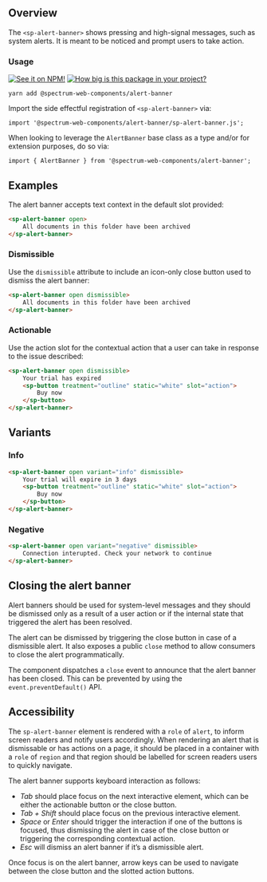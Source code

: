## Overview

The `<sp-alert-banner>` shows pressing and high-signal messages, such as system alerts. It is meant to be noticed and prompt users to take action.

### Usage

[![See it on NPM!](https://img.shields.io/npm/v/@spectrum-web-components/alert-banner?style=for-the-badge)](https://www.npmjs.com/package/@spectrum-web-components/alert-banner)
[![How big is this package in your project?](https://img.shields.io/bundlephobia/minzip/@spectrum-web-components/alert-banner?style=for-the-badge)](https://bundlephobia.com/result?p=@spectrum-web-components/alert-banner)

```
yarn add @spectrum-web-components/alert-banner
```

Import the side effectful registration of `<sp-alert-banner>` via:

```
import '@spectrum-web-components/alert-banner/sp-alert-banner.js';
```

When looking to leverage the `AlertBanner` base class as a type and/or for extension purposes, do so via:

```
import { AlertBanner } from '@spectrum-web-components/alert-banner';
```

## Examples

The alert banner accepts text context in the default slot provided:

```html
<sp-alert-banner open>
    All documents in this folder have been archived
</sp-alert-banner>
```

### Dismissible

Use the `dismissible` attribute to include an icon-only close button used to dismiss the alert banner:

```html
<sp-alert-banner open dismissible>
    All documents in this folder have been archived
</sp-alert-banner>
```

### Actionable

Use the action slot for the contextual action that a user can take in response to the issue described:

```html
<sp-alert-banner open dismissible>
    Your trial has expired
    <sp-button treatment="outline" static="white" slot="action">
        Buy now
    </sp-button>
</sp-alert-banner>
```

## Variants

### Info

```html
<sp-alert-banner open variant="info" dismissible>
    Your trial will expire in 3 days
    <sp-button treatment="outline" static="white" slot="action">
        Buy now
    </sp-button>
</sp-alert-banner>
```

### Negative

```html
<sp-alert-banner open variant="negative" dismissible>
    Connection interupted. Check your network to continue
</sp-alert-banner>
```

## Closing the alert banner

Alert banners should be used for system-level messages and they should be dismissed only as a result of a user action or if the internal state that triggered the alert has been resolved.

The alert can be dismissed by triggering the close button in case of a dismissible alert. It also exposes a public `close` method to allow consumers to close the alert programmatically.

The component dispatches a `close` event to announce that the alert banner has been closed. This can be prevented by using the `event.preventDefault()` API.

## Accessibility

The `sp-alert-banner` element is rendered with a `role` of `alert`, to inform screen readers and notify users accordingly. When rendering an alert that is dismissable or has actions on a page, it should be placed in a container with a `role` of `region` and that region should be labelled for screen readers users to quickly navigate.

The alert banner supports keyboard interaction as follows:

-   _Tab_ should place focus on the next interactive element, which can be either the actionable button or the close button.
-   _Tab + Shift_ should place focus on the previous interactive element.
-   _Space_ or _Enter_ should trigger the interaction if one of the buttons is focused, thus dismissing the alert in case of the close button or triggering the corresponding contextual action.
-   _Esc_ will dismiss an alert banner if it’s a dismissible alert.

Once focus is on the alert banner, arrow keys can be used to navigate between the close button and the slotted action buttons.

